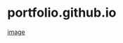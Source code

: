 # portfolio.github.io

[image](assets/C:\Users\Swetha\Downloads\Gemini_Generated_Image_kppm9dkppm9dkppm.jpeg)  
